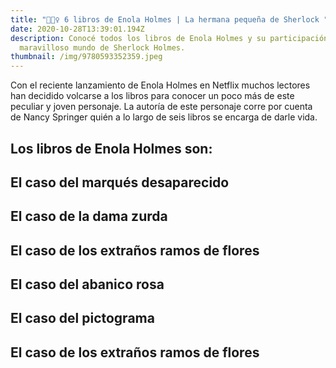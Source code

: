 ```yaml
---
title: "🕵🏼‍♀️ 6 libros de Enola Holmes | La hermana pequeña de Sherlock "
date: 2020-10-28T13:39:01.194Z
description: Conocé todos los libros de Enola Holmes y su participación en el
  maravilloso mundo de Sherlock Holmes.
thumbnail: /img/9780593352359.jpeg
---
```

Con el reciente lanzamiento de Enola Holmes en Netflix muchos lectores han decidido volcarse a los libros para conocer un poco más de este peculiar y joven personaje. La autoría de este personaje corre por cuenta de Nancy Springer [](https://es.wikipedia.org/w/index.php?title=Nancy_Springer&action=edit&redlink=1 "Nancy Springer (aún no redactado)")quién a lo largo de seis libros se encarga de darle vida. 

## Los libros de Enola Holmes son:



## El caso del marqués desaparecido

## El caso de la dama zurda

## El caso de los extraños ramos de flores

## El caso del abanico rosa

## El caso del pictograma

## El caso de los extraños ramos de flores